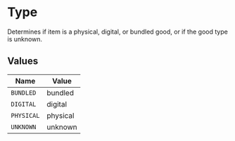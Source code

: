 # Type

Determines if item is a physical, digital, or bundled good, or if the good type is unknown.


## Values

| Name       | Value      |
| ---------- | ---------- |
| `BUNDLED`  | bundled    |
| `DIGITAL`  | digital    |
| `PHYSICAL` | physical   |
| `UNKNOWN`  | unknown    |